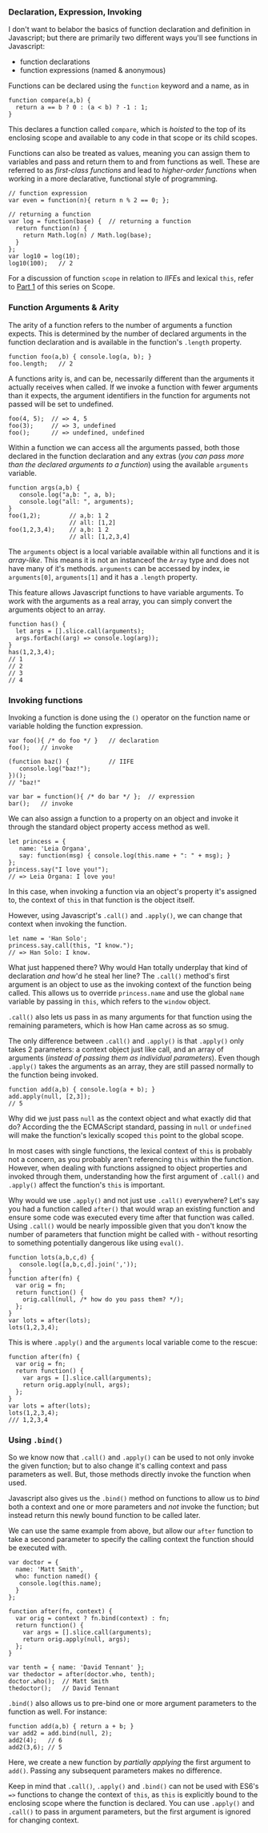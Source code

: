 ### Declaration, Expression, Invoking
I don't want to belabor the basics of function declaration and definition in Javascript; but there are primarily two different ways you'll see functions in Javascript:

* function declarations
* function expressions (named & anonymous)

Functions can be declared using the `function` keyword and a name, as in
```
function compare(a,b) {
  return a == b ? 0 : (a < b) ? -1 : 1;
}
```
This declares a function called `compare`, which is *hoisted* to the top of its enclosing scope and available to any code in that scope or its child scopes.

Functions can also be treated as values, meaning you can assign them to variables and pass and return them to and from functions as well. These are referred to as *first-class functions* and lead to *higher-order functions* when working in a more declarative, functional style of programming.

```
// function expression
var even = function(n){ return n % 2 == 0; };  

// returning a function
var log = function(base) {  // returning a function
  return function(n) {
    return Math.log(n) / Math.log(base);
  }
};
var log10 = log(10);
log10(100);   // 2
```

For a discussion of function `scope` in relation to *IIFE*s and lexical `this`, refer to [Part 1](http://www.datchley.name/basic-scope/) of this series on Scope.

### Function Arguments & Arity
The arity of a function refers to the number of arguments a function expects. This is determined by the number of declared arguments in the function declaration and is available in the function's `.length` property.

```
function foo(a,b) { console.log(a, b); }
foo.length;   // 2
```

A functions arity is, and can be, necessarily different than the arguments it actually receives when called.  If we invoke a function with fewer arguments than it expects, the argument identifiers in the function for arguments not passed will be set to undefined.

```
foo(4, 5);  // => 4, 5
foo(3);     // => 3, undefined
foo();      // => undefined, undefined
```

Within a function we can access all the arguments passed, both those declared in the function declaration and any extras (*you can pass more than the declared arguments to a function*) using the available `arguments` variable.

```
function args(a,b) {
   console.log("a,b: ", a, b);
   console.log("all: ", arguments);
}
foo(1,2);        // a,b: 1 2
                 // all: [1,2]
foo(1,2,3,4);    // a,b: 1 2
                 // all: [1,2,3,4]
```
The `arguments` object is a local variable available within all functions and it is *array-like*.  This means it is not an instanceof the `Array` type and does not have many of it's methods.  `arguments` can be accessed by index, ie `arguments[0]`, `arguments[1]` and it has a `.length` property.

This feature allows Javascript functions to have variable arguments. To work with the arguments as a real array, you can simply convert the arguments object to an array.

```
function has() {
  let args = [].slice.call(arguments);
  args.forEach((arg) => console.log(arg));
}
has(1,2,3,4);   
// 1
// 2 
// 3
// 4
```

### Invoking functions
Invoking a function is done using the `()` operator on the function name or variable holding the function expression.

```
var foo(){ /* do foo */ }   // declaration
foo();   // invoke

(function baz() {           // IIFE
   console.log("baz!");
})();
// "baz!"

var bar = function(){ /* do bar */ };  // expression
bar();   // invoke
```

We can also assign a function to a property on an object and invoke it through the standard object property access method as well.

```
let princess = {
   name: 'Leia Organa',
   say: function(msg) { console.log(this.name + ": " + msg); }
};
princess.say("I love you!");
// => Leia Organa: I love you!
```

In this case, when invoking a function via an object's property it's assigned to, the context of `this` in that function is the object itself.

However, using Javascript's `.call()` and `.apply()`, we can change that context when invoking the function.

```
let name = 'Han Solo';
princess.say.call(this, "I know.");
// => Han Solo: I know.
```

What just happened there?  Why would Han totally underplay that kind of declaration _and_ how'd he steal her line?  The `.call()` method's first argument is an object to use as the invoking context of the function being called.  This allows us to override `princess.name` and use the global `name` variable by passing in `this`, which refers to the `window` object.

`.call()` also lets us pass in as many arguments for that function using the remaining parameters, which is how Han came across as so smug.

The only difference between `.call()` and `.apply()` is that `.apply()` only takes 2 parameters: a context object just like call, and an array of arguments (*instead of passing them as individual parameters*). Even though `.apply()` takes the arguments as an array, they are still passed normally to the function being invoked.

```
function add(a,b) { console.log(a + b); }
add.apply(null, [2,3]);
// 5
```
Why did we just pass `null` as the context object and what exactly did that do? According the the ECMAScript standard, passing in `null` or `undefined` will make the function's lexically scoped `this` point to the global scope.

In most cases with single functions, the lexical context of `this` is probably not a concern, as you probably aren't referencing `this` within the function.  However, when dealing with functions assigned to object properties and invoked through them, understanding how the first argument of `.call()` and `.apply()` affect the function's `this` is important.

Why would we use `.apply()` and not just use `.call()` everywhere?  Let's say you had a function called `after()` that would wrap an existing function and ensure some code was executed every time after that function was called. Using `.call()` would be nearly impossible given that you don't know the number of parameters that function might be called with - without resorting to something potentially dangerous like using `eval()`.

```
function lots(a,b,c,d) {
   console.log([a,b,c,d].join(','));
}
function after(fn) {
  var orig = fn;
  return function() {
    orig.call(null, /* how do you pass them? */);
  };
}
var lots = after(lots);
lots(1,2,3,4);
```
This is where `.apply()` and the `arguments` local variable come to the rescue:

```
function after(fn) {
  var orig = fn;
  return function() {
    var args = [].slice.call(arguments);
    return orig.apply(null, args);
  };
}
var lots = after(lots);
lots(1,2,3,4);
/// 1,2,3,4
```

### Using `.bind()`
So we know now that `.call()` and `.apply()` can be used to not only invoke the given function; but to also change it's calling context and pass parameters as well.  But, those methods directly invoke the function when used. 

Javascript also gives us the `.bind()` method on functions to allow us to *bind* both a context and one or more parameters and *not* invoke the function; but instead return this newly bound function to be called later.

We can use the same example from above, but allow our `after` function to take a second parameter to specify the calling context the function should be executed with.

```
var doctor = {
  name: 'Matt Smith',
  who: function named() {
   console.log(this.name);
  }
};

function after(fn, context) {
  var orig = context ? fn.bind(context) : fn;
  return function() {
    var args = [].slice.call(arguments);
    return orig.apply(null, args);
  };
}

var tenth = { name: 'David Tennant' };
var thedoctor = after(doctor.who, tenth);
doctor.who();  // Matt Smith
thedoctor();   // David Tennant
```

`.bind()` also allows us to pre-bind one or more argument parameters to the function as well.  For instance:

```
function add(a,b) { return a + b; }
var add2 = add.bind(null, 2);
add2(4);   // 6
add2(3,6); // 5
```
Here, we create a new function by *partially applying* the first argument to `add()`.  Passing any subsequent parameters makes no difference.

Keep in mind that `.call()`, `.apply()` and `.bind()` can not be used with ES6's `=>` functions to change the context of `this`, as `this` is explicitly bound to the enclosing scope where the function is declared.  You can use `.apply()` and `.call()` to pass in argument parameters, but the first argument is ignored for changing context.
